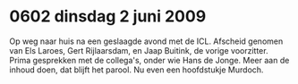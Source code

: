 # 0602 dinsdag 2 juni 2009
Op weg naar huis na een geslaagde avond met de ICL. Afscheid genomen van Els Laroes, Gert Rijlaarsdam, en Jaap Buitink, de vorige voorzitter. Prima gesprekken met de collega's, onder wie Hans de Jonge. Meer aan de inhoud doen, dat blijft het parool. Nu even een hoofdstukje Murdoch.